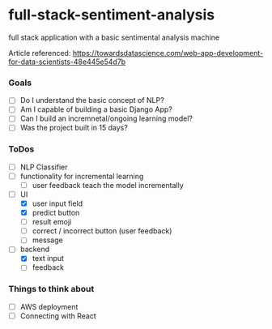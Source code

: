 # full-stack-sentiment-analysis

full stack application with a basic sentimental analysis machine

Article referenced: https://towardsdatascience.com/web-app-development-for-data-scientists-48e445e54d7b

### Goals

- [ ] Do I understand the basic concept of NLP?
- [ ] Am I capable of building a basic Django App?
- [ ] Can I build an incremnetal/ongoing learning model?
- [ ] Was the project built in 15 days?

### ToDos

- [ ] NLP Classifier
- [ ] functionality for incremental learning
  - [ ] user feedback teach the model incrementally
- [ ] UI
  - [x] user input field
  - [x] predict button
  - [ ] result emoji
  - [ ] correct / incorrect button (user feedback)
  - [ ] message
- [ ] backend
  - [x] text input
  - [ ] feedback

### Things to think about

- [ ] AWS deployment
- [ ] Connecting with React
